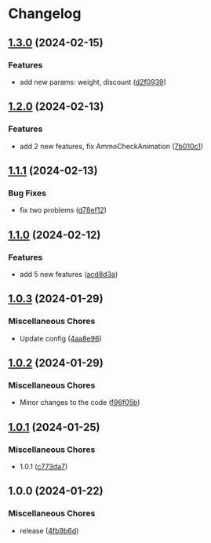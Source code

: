 # Changelog

## [1.3.0](https://github.com/Hypick122/BetterShotgun/compare/v1.2.0...v1.3.0) (2024-02-15)


### Features

* add new params: weight, discount ([d2f0939](https://github.com/Hypick122/BetterShotgun/commit/d2f0939758142ddcb00e9f2c676a5631fedddac8))

## [1.2.0](https://github.com/Hypick122/BetterShotgun/compare/v1.1.1...v1.2.0) (2024-02-13)


### Features

* add 2 new features, fix AmmoCheckAnimation ([7b010c1](https://github.com/Hypick122/BetterShotgun/commit/7b010c18ae31d2b0c177c9bca170c6c4e6a27467))

## [1.1.1](https://github.com/Hypick122/BetterShotgun/compare/v1.1.0...v1.1.1) (2024-02-13)


### Bug Fixes

* fix two problems ([d78ef12](https://github.com/Hypick122/BetterShotgun/commit/d78ef1249c18c95a8d66f1a4cb75b5acd51f388a))

## [1.1.0](https://github.com/Hypick122/BetterShotgun/compare/v1.0.3...v1.1.0) (2024-02-12)


### Features

* add 5 new features ([acd8d3a](https://github.com/Hypick122/BetterShotgun/commit/acd8d3a1319e280b597023e2e69c3802aed67dfc))

## [1.0.3](https://github.com/Hypick122/BetterShotgun/compare/v1.0.2...v1.0.3) (2024-01-29)


### Miscellaneous Chores

* Update config ([4aa8e96](https://github.com/Hypick122/BetterShotgun/commit/4aa8e963dad6d76a60ccbbb1d0e1ab2d1b9d6a3e))

## [1.0.2](https://github.com/Hypick122/BetterShotgun/compare/v1.0.1...v1.0.2) (2024-01-29)


### Miscellaneous Chores

* Minor changes to the code ([f96f05b](https://github.com/Hypick122/BetterShotgun/commit/f96f05b9ceeccac01f6912f6731790605f55c507))

## [1.0.1](https://github.com/Hypick122/BetterShotgun/compare/v1.0.0...v1.0.1) (2024-01-25)


### Miscellaneous Chores

* 1.0.1 ([c773da7](https://github.com/Hypick122/BetterShotgun/commit/c773da7ca42634a7c95addc597cefcf157c21588))

## 1.0.0 (2024-01-22)


### Miscellaneous Chores

* release ([4fb9b6d](https://github.com/Hypick122/BetterShotgun/commit/4fb9b6d1e632651fa9c1dceb8abd329ba81a1833))
